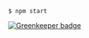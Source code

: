 ```
$ npm start
```

[![Greenkeeper badge](https://badges.greenkeeper.io/ezekeal/minimal-angular2.svg)](https://greenkeeper.io/)